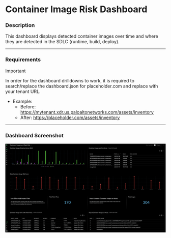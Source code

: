 # Container Image Risk Dashboard

### Description

This dashboard displays detected container images over time and where they are detected in the SDLC (runtime, build, deploy).

---

### Requirements

> [!IMPORTANT]
> In order for the dashboard drilldowns to work, it is required to search/replace the dashboard.json for placeholder.com and replace with your tenant URL.
>
> - Example:
>    - Before: https://mytenant.xdr.us.paloaltonetworks.com/assets/inventory
>    - After: https://placeholder.com/assets/inventory

---

### Dashboard Screenshot

![Dashboard](dashboard.png)